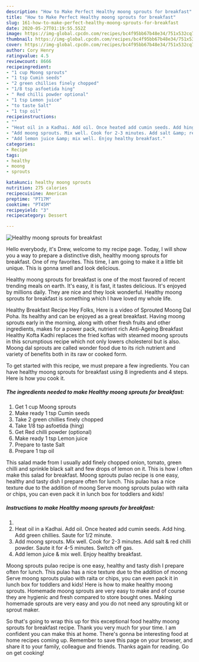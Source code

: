```yaml
---
description: "How to Make Perfect Healthy moong sprouts for breakfast"
title: "How to Make Perfect Healthy moong sprouts for breakfast"
slug: 161-how-to-make-perfect-healthy-moong-sprouts-for-breakfast
date: 2020-05-27T01:19:55.552Z
image: https://img-global.cpcdn.com/recipes/bc4f95bb67b48e34/751x532cq70/healthy-moong-sprouts-for-breakfast-recipe-main-photo.jpg
thumbnail: https://img-global.cpcdn.com/recipes/bc4f95bb67b48e34/751x532cq70/healthy-moong-sprouts-for-breakfast-recipe-main-photo.jpg
cover: https://img-global.cpcdn.com/recipes/bc4f95bb67b48e34/751x532cq70/healthy-moong-sprouts-for-breakfast-recipe-main-photo.jpg
author: Cory Henry
ratingvalue: 4.5
reviewcount: 8666
recipeingredient:
- "1 cup Moong sprouts"
- "1 tsp Cumin seeds"
- "2 green chillies finely chopped"
- "1/8 tsp asfoetida hing"
- " Red chilli powder optional"
- "1 tsp Lemon juice"
- "to taste Salt"
- "1 tsp oil"
recipeinstructions:
- ""
- "Heat oil in a Kadhai. Add oil. Once heated add cumin seeds. Add hing. Add green chillies. Saute for 1/2 minute."
- "Add moong sprouts. Mix well. Cook for 2-3 minutes. Add salt &amp; red chilli powder. Saute it for 4-5 minutes. Switch off gas."
- "Add lemon juice &amp; mix well. Enjoy healthy breakfast."
categories:
- Recipe
tags:
- healthy
- moong
- sprouts

katakunci: healthy moong sprouts 
nutrition: 275 calories
recipecuisine: American
preptime: "PT17M"
cooktime: "PT45M"
recipeyield: "3"
recipecategory: Dessert

---
```



![Healthy moong sprouts for breakfast](https://img-global.cpcdn.com/recipes/bc4f95bb67b48e34/751x532cq70/healthy-moong-sprouts-for-breakfast-recipe-main-photo.jpg)

Hello everybody, it's Drew, welcome to my recipe page. Today, I will show you a way to prepare a distinctive dish, healthy moong sprouts for breakfast. One of my favorites. This time, I am going to make it a little bit unique. This is gonna smell and look delicious.

Healthy moong sprouts for breakfast is one of the most favored of recent trending meals on earth. It's easy, it is fast, it tastes delicious. It's enjoyed by millions daily. They are nice and they look wonderful. Healthy moong sprouts for breakfast is something which I have loved my whole life.

Healthy Breakfast Recipe Hey Folks, Here is a video of Sprouted Moong Dal Poha. Its healthy and can be enjoyed as a great breakfast. Having moong sprouts early in the morning, along with other fresh fruits and other ingredients, makes for a power pack, nutrient rich Anti-Ageing Breakfast Healthy Kofta Kadhi replaces the fried koftas with steamed moong sprouts in this scrumptious recipe which not only lowers cholesterol but is also. Moong dal sprouts are called wonder food due to its rich nutrient and variety of benefits both in its raw or cooked form.


To get started with this recipe, we must prepare a few ingredients. You can have healthy moong sprouts for breakfast using 8 ingredients and 4 steps. Here is how you cook it.

<!--inarticleads1-->

##### The ingredients needed to make Healthy moong sprouts for breakfast:

1. Get 1 cup Moong sprouts
1. Make ready 1 tsp Cumin seeds
1. Take 2 green chillies finely chopped
1. Take 1/8 tsp asfoetida (hing)
1. Get  Red chilli powder (optional)
1. Make ready 1 tsp Lemon juice
1. Prepare to taste Salt
1. Prepare 1 tsp oil


This salad made from I usually add finely chopped onion, tomato, green chilli and sprinkle black salt and few drops of lemon on it. This is how I often make this salad for breakfast. Moong sprouts pulao recipe is one easy, healthy and tasty dish I prepare often for lunch. This pulao has a nice texture due to the addition of moong Serve moong sprouts pulao with raita or chips, you can even pack it in lunch box for toddlers and kids! 

<!--inarticleads2-->

##### Instructions to make Healthy moong sprouts for breakfast:

1. 
1. Heat oil in a Kadhai. Add oil. Once heated add cumin seeds. Add hing. Add green chillies. Saute for 1/2 minute.
1. Add moong sprouts. Mix well. Cook for 2-3 minutes. Add salt &amp; red chilli powder. Saute it for 4-5 minutes. Switch off gas.
1. Add lemon juice &amp; mix well. Enjoy healthy breakfast.


Moong sprouts pulao recipe is one easy, healthy and tasty dish I prepare often for lunch. This pulao has a nice texture due to the addition of moong Serve moong sprouts pulao with raita or chips, you can even pack it in lunch box for toddlers and kids! Here is how to make healthy moong sprouts. Homemade moong sprouts are very easy to make and of course they are hygienic and fresh compared to store bought ones. Making homemade sprouts are very easy and you do not need any sprouting kit or sprout maker. 

So that's going to wrap this up for this exceptional food healthy moong sprouts for breakfast recipe. Thank you very much for your time. I am confident you can make this at home. There's gonna be interesting food at home recipes coming up. Remember to save this page on your browser, and share it to your family, colleague and friends. Thanks again for reading. Go on get cooking!
